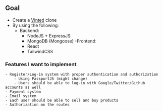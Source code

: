 ## Goal
- Create a [Vinted](https://www.vinted.be/) clone
- By using the following:
    - Backend:
        - NodeJS + ExpressJS
        - MongoDB (Mongoose)
    -Frontend:
        - React
        - TailwindCSS

### Features I want to implement
    - Register/Log-in system with proper authentication and authorization
        - Using PassportJS (might change)
        - Users should be able to log-in with Google/Twitter/Github accounts as well
    - Payment system
    - Email system
    - Each user should be able to sell and buy products
    - Authorization on the routes